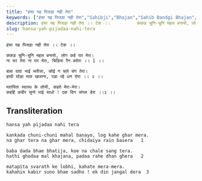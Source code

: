 ```yaml
---
title: "हंसा यह पिजड़ा नही तेरा"
keywords: ["हंसा यह पिजड़ा नही तेरा","Sahibji","Bhajan","Sahib Bandgi Bhajan","Sant Kabir Bhajan","bhajan lyrics","साहिब बंदगी भजन","भजन"]
description: हंसा यह पिजड़ा नही तेरा ।। टेक ।।          कंकड़ चुनि-चुनि महल बनायो, लोग कहे घर मेरा।       ना घर तेरा ना घर मेरा, चिड़िया रैन बसेरा ।। 1 ।।
slug: hansa-yah-pijadaa-nahi-tera
---
```


  
    हंसा यह पिजड़ा नही तेरा ।। टेक ।।  
  
    कंकड़ चुनि-चुनि महल बनायो, लोग कहे घर मेरा।  
    ना घर तेरा ना घर मेरा, चिड़िया रैन बसेरा ।। 1 ।।  
  
    बाबा दादा भाई भतीजा, कोई न चले संग तेरा।  
    हाथी घोड़ा माल खजाना, पड़ा रहे धन घेरा ।। २ ।।  
  
    मातपिता स्वारथ के लोभी, कहते मेरा-मेरा।  
    कहहिं कबीर सुनो भाई साधो ! एक दिन जंगल डेरा ।।३ ।।  


## Transliteration

  
    hansa yah pijadaa nahi tera      
  
    kankada chuni-chuni mahal banayo, log kahe ghar mera.  
    na ghar tera na ghar mera, chidaiya rain basera   1    
  
    baba dada bhae bhatija, koe na chale sang tera.  
    hathi ghodaa mal khajana, padaa rahe dhan ghera   2    
  
    matapita svarath ke lobhi, kahate mera-mera.  
    kahahin kabir suno bhae sadho ! ek din jangal dera  3    

  
